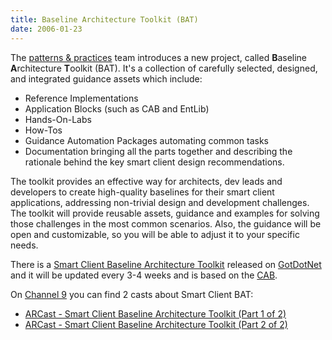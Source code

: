 ```yaml
---
title: Baseline Architecture Toolkit (BAT)
date: 2006-01-23
---
```


The [patterns & practices](http://msdn.microsoft.com/practices/) team introduces a new project, called **B**aseline **A**rchitecture **T**oolkit (BAT). It's a collection of carefully selected, designed, and integrated guidance assets which include:

- Reference Implementations
- Application Blocks (such as CAB and EntLib)
- Hands-On-Labs
- How-Tos
- Guidance Automation Packages automating common tasks
- Documentation bringing all the parts together and describing the rationale behind the key smart client design recommendations.

The toolkit provides an effective way for architects, dev leads and developers to create high-quality baselines for their smart client applications, addressing non-trivial design and development challenges. The toolkit will provide reusable assets, guidance and examples for solving those challenges in the most common scenarios. Also, the guidance will be open and customizable, so you will be able to adjust it to your specific needs.

There is a [Smart Client Baseline Architecture Toolkit](http://www.gotdotnet.com/codegallery/codegallery.aspx?id=941d2228-3bb5-42fd-8004-c08595821170) released on [GotDotNet](http://www.gotdotnet.com/) and it will be updated every 3-4 weeks and is based on the [CAB](http://www.gotdotnet.com/codegallery/codegallery.aspx?id=22f72167-af95-44ce-a6ca-f2eafbf2653c).

On [Channel 9](http://channel9.msdn.com) you can find 2 casts about Smart Client BAT:

- [ARCast - Smart Client Baseline Architecture Toolkit (Part 1 of 2)](http://channel9.msdn.com/ShowPost.aspx?PostID=152086#152086)
- [ARCast - Smart Client Baseline Architecture Toolkit (Part 2 of 2)](http://channel9.msdn.com/ShowPost.aspx?PostID=152515#152515)

